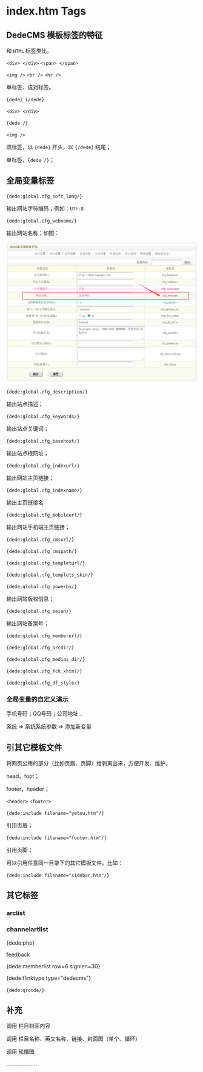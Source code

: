 # index.htm Tags

## DedeCMS 模板标签的特征

和 `HTML` 标签类比。

`<div> </div>` `<span> </span>`

`<img />` `<br />` `<hr />`

单标签、成对标签。

`{dede} {/dede}`

`<div> </div>`

`{dede /}`

`<img />`

双标签，以 `{dede}` 开头，以 `{/dede}` 结尾；

单标签，`{dede /}`；



## 全局变量标签

`{dede:global.cfg_soft_lang/}`

输出网站字符编码；例如：`UTF-8`

`{dede:global.cfg_webname/}`

输出网站名称；如图：

![image-20210816213050851](index.htm.assets/image-20210816213050851.png)

`{dede:global.cfg_description/}`

输出站点描述；

`{dede:global.cfg_keywords/}`

输出站点关键词；

`{dede:global.cfg_basehost/}`

输出站点根网址；

`{dede:global.cfg_indexurl/}`

输出网站主页链接；

`{dede:global.cfg_indexname/}`

输出主页链接名

`{dede:global.cfg_mobileurl/}`

输出网站手机端主页链接；

`{dede:global.cfg_cmsurl/}`



`{dede:global.cfg_cmspath/}`



`{dede:global.cfg_templeturl/}`



`{dede:global.cfg_templets_skin/}`



`{dede:global.cfg_powerby/}`

输出网站版权信息；

`{dede:global.cfg_beian/}`

输出网站备案号；

`{dede:global.cfg_memberurl/}`



`{dede:global.cfg_arcdir/}`



`{dede:global.cfg_medias_dir/}`



`{dede:global.cfg_fck_xhtml/}`



`{dede:global.cfg_df_style/}`



### 全局变量的自定义演示

手机号码；QQ号码；公司地址...

系统 => 系统系统参数 => 添加新变量



## 引其它模板文件

将网页公用的部分（比如页眉、页脚）给剥离出来，方便开发、维护。

head，foot；

footer，header；

`<header>` `<footer>`

`{dede:include filename="yetou.htm"/}`

引用页眉；

`{dede:include filename="footer.htm"/}`

引用页脚；

可以引用任意同一目录下的其它模板文件。比如：

`{dede:include filename="sidebar.htm"/}`









## 其它标签

### arclist



### channelartlist



{dede:php}



feedback

{dede:memberlist row=6 signlen=30}

{dede:flinktype type="dedecms"}

`{dede:qrcode/}`







## 补充

调用 栏目封面内容

调用 栏目名称、英文名称、链接、封面图（单个、循环）

调用 轮播图

....................
